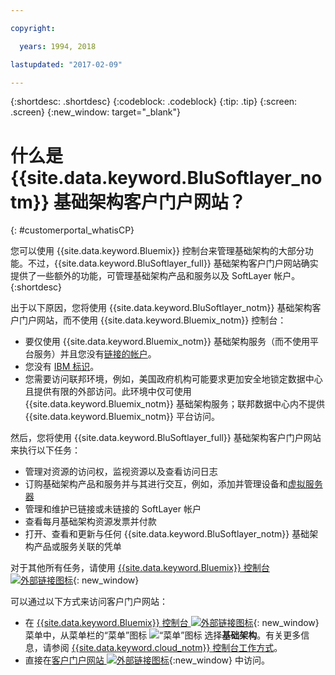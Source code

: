 ```yaml
---

copyright:

  years: 1994, 2018

lastupdated: "2017-02-09"

---
```


{:shortdesc: .shortdesc}
{:codeblock: .codeblock}
{:tip: .tip}
{:screen: .screen}
{:new_window: target="_blank"}


# 什么是 {{site.data.keyword.BluSoftlayer_notm}} 基础架构客户门户网站？
{: #customerportal_whatisCP}

您可以使用 {{site.data.keyword.Bluemix}} 控制台来管理基础架构的大部分功能。不过，{{site.data.keyword.BluSoftlayer_full}} 基础架构客户门户网站确实提供了一些额外的功能，可管理基础架构产品和服务以及 SoftLayer 帐户。
{:shortdesc}

出于以下原因，您将使用 {{site.data.keyword.BluSoftlayer_notm}} 基础架构客户门户网站，而不使用 {{site.data.keyword.Bluemix_notm}} 控制台：
  * 要仅使用 {{site.data.keyword.Bluemix_notm}} 基础架构服务（而不使用平台服务）并且您没有[链接的帐户](/docs/account/softlayerlink.html#link_user_accounts)。
  * 您没有 [IBM 标识](/docs/account/softlayerlink.html#switchtoIBMid)。
  * 您需要访问联邦环境，例如，美国政府机构可能要求更加安全地锁定数据中心且提供有限的外部访问。此环境中仅可使用 {{site.data.keyword.Bluemix_notm}} 基础架构服务；联邦数据中心内不提供 {{site.data.keyword.Bluemix_notm}} 平台访问。

然后，您将使用 {{site.data.keyword.BluSoftlayer_full}} 基础架构客户门户网站来执行以下任务：
  * 管理对资源的访问权，监视资源以及查看访问日志
  * 订购基础架构产品和服务并与其进行交互，例如，添加并管理设备和[虚拟服务器](/docs/vsi/vsi_index.html#getting-started-with-virtual-servers)
  * 管理和维护已链接或未链接的 SoftLayer 帐户
  * 查看每月基础架构资源发票并付款
  * 打开、查看和更新与任何 {{site.data.keyword.BluSoftlayer_notm}} 基础架构产品或服务关联的凭单

对于其他所有任务，请使用 [{{site.data.keyword.Bluemix}} 控制台 ![外部链接图标](../icons/launch-glyph.svg)](https://console.bluemix.net){: new_window}

可以通过以下方式来访问客户门户网站：
* 在 [{{site.data.keyword.Bluemix}} 控制台 ![外部链接图标](../icons/launch-glyph.svg)](https://console.bluemix.net){: new_window} 菜单中，从菜单栏的“菜单”图标 ![“菜单”图标](../icons/icon_hamburger.svg) 选择**基础架构**。有关更多信息，请参阅 [{{site.data.keyword.cloud_notm}} 控制台工作方式](/docs/overview/ui.html#ui)。
* 直接在[客户门户网站 ![外部链接图标](../icons/launch-glyph.svg)](https://control.softlayer.com/){:new_window} 中访问。
